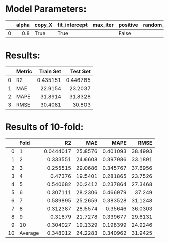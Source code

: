 # Model Parameters: 
|    |   alpha | copy_X   | fit_intercept   | max_iter   | positive   | random_state   | solver   |    tol |
|---:|--------:|:---------|:----------------|:-----------|:-----------|:---------------|:---------|-------:|
|  0 |     0.8 | True     | True            |            | False      |                | auto     | 0.0001 |

# Results: 
|    | Metric   |   Train Set |   Test Set |
|---:|:---------|------------:|-----------:|
|  0 | R2       |    0.435151 |   0.446785 |
|  1 | MAE      |   22.9154   |  23.2037   |
|  2 | MAPE     |   31.8914   |  31.8328   |
|  3 | RMSE     |   30.4081   |  30.803    |

# Results of 10-fold: 
|    | Fold    |        R2 |     MAE |     MAPE |    RMSE |
|---:|:--------|----------:|--------:|---------:|--------:|
|  0 | 1       | 0.0444017 | 25.8576 | 0.401093 | 38.4993 |
|  1 | 2       | 0.333551  | 24.6608 | 0.397986 | 33.1891 |
|  2 | 3       | 0.255515  | 29.0686 | 0.345767 | 37.6956 |
|  3 | 4       | 0.47376   | 19.5401 | 0.281865 | 23.7526 |
|  4 | 5       | 0.540682  | 20.2412 | 0.237864 | 27.3468 |
|  5 | 6       | 0.307111  | 28.2306 | 0.466979 | 37.249  |
|  6 | 7       | 0.589895  | 25.2659 | 0.383528 | 31.1248 |
|  7 | 8       | 0.312387  | 28.5574 | 0.35646  | 36.0303 |
|  8 | 9       | 0.31879   | 21.7278 | 0.339677 | 29.6131 |
|  9 | 10      | 0.304027  | 19.1329 | 0.198399 | 24.9246 |
| 10 | Average | 0.348012  | 24.2283 | 0.340962 | 31.9425 |